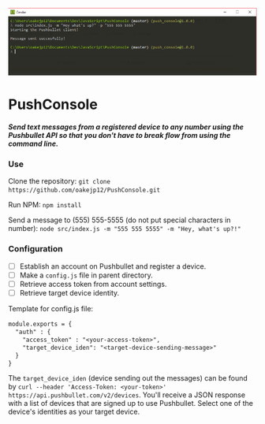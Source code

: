 ![Use](https://github.com/oakejp12/PushConsole/blob/master/PushConsoleEx.PNG)

# PushConsole
##### Send text messages from a registered device to any number using the Pushbullet API so that you don't have to break flow from using the command line. 

### Use
Clone the repository: `git clone https://github.com/oakejp12/PushConsole.git`

Run NPM: `npm install`

Send a message to (555) 555-5555 (do not put special characters in number):
`node src/index.js -m "555 555 5555" -m "Hey, what's up?!"`

### Configuration
- [ ] Establish an account on Pushbullet and register a device.
- [ ] Make a `config.js` file in parent directory.
- [ ] Retrieve access token from account settings.
- [ ] Retrieve target device identity.

Template for config.js file:
```
module.exports = {
  "auth" : {
    "access_token" : "<your-access-token>",
    "target_device_iden": "<target-device-sending-message>"
  }
}
```

The `target_device_iden` (device sending out the messages) can be found by `curl --header 'Access-Token: <your-token>' https://api.pushbullet.com/v2/devices`. You'll receive a JSON response with a list of devices that are signed up to use Pushbullet. Select one of the device's identities as your target device. 

